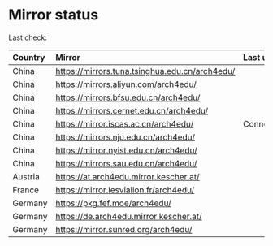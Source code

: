 <script src="./time.js"></script>
# Mirror status
Last check: <script type="text/javascript">localize(1710073728.9893887);</script>

|Country|Mirror|Last update|
|:------|:-----|:----------|
|China|https://mirrors.tuna.tsinghua.edu.cn/arch4edu/|<script type="text/javascript">localize(1710052086);</script>|
|China|https://mirrors.aliyun.com/arch4edu/|<script type="text/javascript">localize(1710009097);</script>|
|China|https://mirrors.bfsu.edu.cn/arch4edu/|<script type="text/javascript">localize(1710009097);</script>|
|China|https://mirrors.cernet.edu.cn/arch4edu/|<script type="text/javascript">localize(1710052086);</script>|
|China|https://mirror.iscas.ac.cn/arch4edu/|ConnectionError|
|China|https://mirrors.nju.edu.cn/arch4edu/|<script type="text/javascript">localize(1710009097);</script>|
|China|https://mirror.nyist.edu.cn/arch4edu/|<script type="text/javascript">localize(1710052086);</script>|
|China|https://mirrors.sau.edu.cn/arch4edu/|<script type="text/javascript">localize(1710052086);</script>|
|Austria|https://at.arch4edu.mirror.kescher.at/|<script type="text/javascript">localize(1710052086);</script>|
|France|https://mirror.lesviallon.fr/arch4edu/|<script type="text/javascript">localize(1710009097);</script>|
|Germany|https://pkg.fef.moe/arch4edu/|<script type="text/javascript">localize(1710052086);</script>|
|Germany|https://de.arch4edu.mirror.kescher.at/|<script type="text/javascript">localize(1710052086);</script>|
|Germany|https://mirror.sunred.org/arch4edu/|<script type="text/javascript">localize(1710052086);</script>|

<script src="./tablefilter/tablefilter.js"></script>
<script src="./table.js"></script>